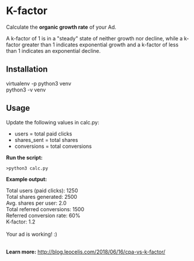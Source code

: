 # K-factor

Calculate the **organic growth rate** of your Ad.

A k-factor of 1 is in a "steady" state of neither growth nor decline, while a k-factor greater than 1 indicates exponential growth and a k-factor of less than 1 indicates an exponential decline.

Installation
-----
virtualenv -p python3 venv<br />
python3 -v venv<br />

Usage
-----
Update the following values in calc.py:

- users = total paid clicks
- shares_sent = total shares
- conversions = total conversions

**Run the script:**

`>python3 calc.py` 

**Example output:**

Total users (paid clicks): 1250<br />
Total shares generated: 2500<br />
Avg. shares per user: 2.0<br />
Total referred conversions: 1500<br />
Referred conversion rate: 60%<br />
K-factor: 1.2<br />
<br />
Your ad is working! :)<br />
<br />

**Learn more:** http://blog.leocelis.com/2018/06/16/cpa-vs-k-factor/
